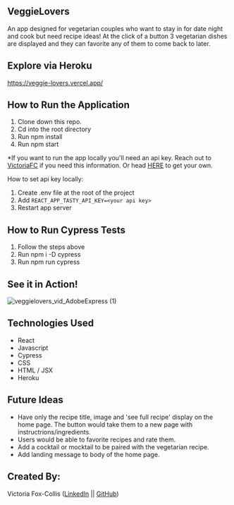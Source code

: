 ## VeggieLovers

An app designed for vegetarian couples who want to stay in for date night and cook but need recipe ideas! At the click of a button 3 vegetarian dishes are displayed and they can favorite any of them to come back to later. 

## Explore via Heroku
https://veggie-lovers.vercel.app/

## How to Run the Application

1. Clone down this repo.
2. Cd into the root directory
3. Run npm install
4. Run npm start

*If you want to run the app locally you'll need an api key. Reach out to [VictoriaFC](https://github.com/VictoriaFC) if you need this information. Or head [HERE](https://rapidapi.com/apidojo/api/tasty/) to get your own. 

How to set api key locally:
1. Create .env file at the root of the project
2. Add `REACT_APP_TASTY_API_KEY=<your api key>`
3. Restart app server

## How to Run Cypress Tests

1. Follow the steps above
2. Run npm i -D cypress
4. Run npm run cypress

## See it in Action!
![veggielovers_vid_AdobeExpress (1)](https://user-images.githubusercontent.com/98445902/183271861-f8c2b816-8f60-4c41-beca-e72d2f3ca352.gif)


## Technologies Used

- React
- Javascript
- Cypress
- CSS
- HTML / JSX
- Heroku

## Future Ideas 

- Have only the recipe title, image and 'see full recipe' display on the home page. The button would take them to a new page with instructrions/ingredients.
- Users would be able to favorite recipes and rate them.
- Add a cocktail or mocktail to be paired with the vegetarian recipe. 
- Add landing message to body of the home page.

## Created By:

Victoria Fox-Collis ([LinkedIn](https://www.linkedin.com/in/victoria-fox-collis/) || [GitHub](https://github.com/VictoriaFC))

